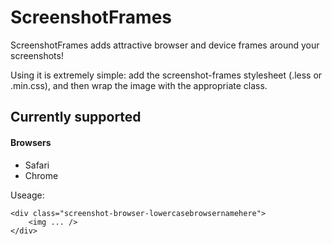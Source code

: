 # ScreenshotFrames

ScreenshotFrames adds attractive browser and device frames around your screenshots!

Using it is extremely simple: add the screenshot-frames stylesheet (.less or .min.css), and then wrap the image with the appropriate class.

## Currently supported

#### Browsers

- Safari
- Chrome

Useage: 

	<div class="screenshot-browser-lowercasebrowsernamehere">
		<img ... />
	</div>	